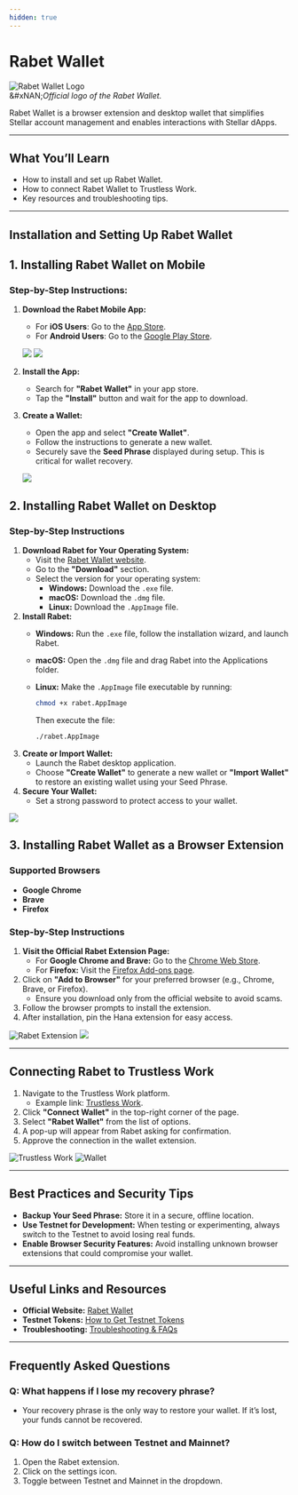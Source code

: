 ```yaml
---
hidden: true
---
```


# Rabet Wallet

![Rabet Wallet Logo](../../developer-resources/stellar-wallets/images/rabet-logo.png)\
&#xNAN;_&#x4F;fficial logo of the Rabet Wallet._

Rabet Wallet is a browser extension and desktop wallet that simplifies Stellar account management and enables interactions with Stellar dApps.

***

## **What You’ll Learn**

* How to install and set up Rabet Wallet.
* How to connect Rabet Wallet to Trustless Work.
* Key resources and troubleshooting tips.

***

## **Installation and Setting Up Rabet Wallet**

## **1. Installing Rabet Wallet on Mobile**

### **Step-by-Step Instructions:**

1.  **Download the Rabet Mobile App:**

    * For **iOS Users**: Go to the [App Store](https://apps.apple.com/app/rabet-wallet).
    * For **Android Users**: Go to the [Google Play Store](https://play.google.com/store/apps/details?id=rabet.wallet).

    ![](../../developer-resources/stellar-wallets/images/rabet-preview.png) ![](../../developer-resources/stellar-wallets/images/rabet-mobile.png)
2. **Install the App:**
   * Search for **"Rabet Wallet"** in your app store.
   * Tap the **"Install"** button and wait for the app to download.
3.  **Create a Wallet:**

    * Open the app and select **"Create Wallet"**.
    * Follow the instructions to generate a new wallet.
    * Securely save the **Seed Phrase** displayed during setup. This is critical for wallet recovery.

    ![](../../developer-resources/stellar-wallets/images/rabet-setup.png)

## **2. Installing Rabet Wallet on Desktop**

### **Step-by-Step Instructions**

1. **Download Rabet for Your Operating System:**
   * Visit the [Rabet Wallet website](https://rabet.io/).
   * Go to the **"Download"** section.
   * Select the version for your operating system:
     * **Windows:** Download the `.exe` file.
     * **macOS:** Download the `.dmg` file.
     * **Linux:** Download the `.AppImage` file.
2. **Install Rabet:**
   * **Windows:** Run the `.exe` file, follow the installation wizard, and launch Rabet.
   * **macOS:** Open the `.dmg` file and drag Rabet into the Applications folder.
   *   **Linux:** Make the `.AppImage` file executable by running:

       ```bash
       chmod +x rabet.AppImage
       ```

       Then execute the file:

       ```bash
       ./rabet.AppImage
       ```
3. **Create or Import Wallet:**
   * Launch the Rabet desktop application.
   * Choose **"Create Wallet"** to generate a new wallet or **"Import Wallet"** to restore an existing wallet using your Seed Phrase.
4. **Secure Your Wallet:**
   * Set a strong password to protect access to your wallet.

![](../../developer-resources/stellar-wallets/images/rabet-desktop.png)

## **3. Installing Rabet Wallet as a Browser Extension**

### **Supported Browsers**

* **Google Chrome**
* **Brave**
* **Firefox**

### **Step-by-Step Instructions**

1. **Visit the Official Rabet Extension Page:**
   * For **Google Chrome and Brave:** Go to the [Chrome Web Store](https://chrome.google.com/webstore/detail/rabet-wallet).
   * For **Firefox:** Visit the [Firefox Add-ons page](https://addons.mozilla.org/en-US/firefox/addon/rabet-wallet/).
2. Click on **"Add to Browser"** for your preferred browser (e.g., Chrome, Brave, or Firefox).
   * Ensure you download only from the official website to avoid scams.
3. Follow the browser prompts to install the extension.
4. After installation, pin the Hana extension for easy access.

![Rabet Extension](../../developer-resources/stellar-wallets/images/rabet-ext.png) ![](../../developer-resources/stellar-wallets/images/rabet-setup.png)

***

## **Connecting Rabet to Trustless Work**

1. Navigate to the Trustless Work platform.
   * Example link: [Trustless Work](https://dapp.trustlesswork.com/).
2. Click **"Connect Wallet"** in the top-right corner of the page.
3. Select **"Rabet Wallet"** from the list of options.
4. A pop-up will appear from Rabet asking for confirmation.
5. Approve the connection in the wallet extension.

![Trustless Work](../../developer-resources/stellar-wallets/images/trustless-work.png) ![Wallet](../../developer-resources/stellar-wallets/images/wallet-select.png)

***

## **Best Practices and Security Tips**

* **Backup Your Seed Phrase:** Store it in a secure, offline location.
* **Use Testnet for Development:** When testing or experimenting, always switch to the Testnet to avoid losing real funds.
* **Enable Browser Security Features:** Avoid installing unknown browser extensions that could compromise your wallet.

***

## **Useful Links and Resources**

* **Official Website:** [Rabet Wallet](https://rabet.io/)
* **Testnet Tokens:** [How to Get Testnet Tokens](../testnet-tokens.md)
* **Troubleshooting:** [Troubleshooting & FAQs](troubleshooting.md)

***

## **Frequently Asked Questions**

### **Q: What happens if I lose my recovery phrase?**

* Your recovery phrase is the only way to restore your wallet. If it’s lost, your funds cannot be recovered.

### **Q: How do I switch between Testnet and Mainnet?**

1. Open the Rabet extension.
2. Click on the settings icon.
3. Toggle between Testnet and Mainnet in the dropdown.
